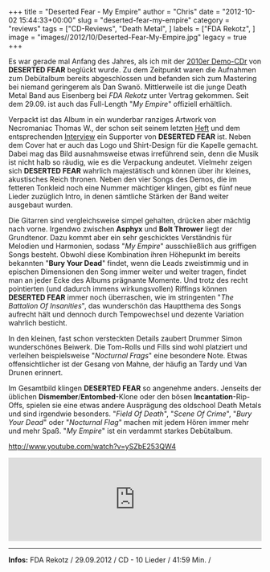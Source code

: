 +++
title = "Deserted Fear - My Empire"
author = "Chris"
date = "2012-10-02 15:44:33+00:00"
slug = "deserted-fear-my-empire"
category = "reviews"
tags = ["CD-Reviews", "Death Metal", ]
labels = ["FDA Rekotz", ]
image = "images//2012/10/Deserted-Fear-My-Empire.jpg"
legacy = true
+++

Es war gerade mal Anfang des Jahres, als ich mit der <a href="http://necroslaughter.de/2012/01/deserted-fear-demo-2010/" title="Deserted Fear – Demo 2010">2010er Demo-CDr</a> von **DESERTED FEAR** beglückt wurde. Zu dem Zeitpunkt waren die Aufnahmen zum Debütalbum bereits abgeschlossen und befanden sich zum Mastering bei niemand geringerem als Dan Swanö. Mittlerweile ist die junge Death Metal Band aus Eisenberg bei _FDA Rekotz_ unter Vertrag gekommen. Seit dem 29.09. ist auch das Full-Length "_My Empire_" offiziell erhältlich.

Verpackt ist das Album in ein wunderbar ranziges Artwork von Necromaniac Thomas W., der schon seit seinem letzten <a href="http://necroslaughter.de/2011/09/necromaniac-fanzine-9/" title="Necromaniac – Fanzine #9">Heft</a> und dem entsprechenden <a href="http://necroslaughter.de/2011/10/necromaniac-zine-der-verschissene-dinosaurier/" title="Necromaniac-Zine – der verschissene Dinosaurier">Interview</a> ein Supporter von **DESERTED FEAR** ist. Neben dem Cover hat er auch das Logo und Shirt-Design für die Kapelle gemacht. Dabei mag das Bild ausnahmsweise etwas irreführend sein, denn die Musik ist nicht halb so räudig, wie es die Verpackung andeutet. Vielmehr zeigen sich **DESERTED FEAR** wahrlich majestätisch und können über ihr kleines, akustisches Reich thronen. Neben den vier Songs des Demos, die im fetteren Tonkleid noch eine Nummer mächtiger klingen, gibt es fünf neue Lieder zuzüglich Intro, in denen sämtliche Stärken der Band weiter ausgebaut wurden.

Die Gitarren sind vergleichsweise simpel gehalten, drücken aber mächtig nach vorne. Irgendwo zwischen **Asphyx** und **Bolt Thrower** liegt der Grundtenor. Dazu kommt aber ein sehr geschicktes Verständnis für Melodien und Harmonien, sodass "_My Empire_" ausschließlich aus griffigen Songs besteht. Obwohl diese Kombination ihren Höhepunkt im bereits bekannten "**Bury Your Dead**" findet, wenn die Leads zweistimmig und in epischen Dimensionen den Song immer weiter und weiter tragen, findet man an jeder Ecke des Albums prägnante Momente. Und trotz des recht pointierten (und dadurch immens wirkungsvollen) Riffings können **DESERTED FEAR** immer noch überraschen, wie im stringenten "_The Battalion Of Insanities_", das wunderschön das Hauptthema des Songs aufrecht hält und dennoch durch Tempowechsel und dezente Variation wahrlich besticht.

In den kleinen, fast schon versteckten Details zaubert Drummer Simon wunderschönes Beiwerk. Die Tom-Rolls und Fills sind wohl platziert und verleihen beispielsweise "_Nocturnal Frags_" eine besondere Note.  Etwas offensichtlicher ist der Gesang von Mahne, der häufig an Tardy und Van Drunen erinnert.

Im Gesamtbild klingen **DESERTED FEAR** so angenehme anders. Jenseits der üblichen **Dismember**/**Entombed**-Klone oder den bösen **Incantation**-Rip-Offs, spielen sie eine etwas andere Ausprägung des oldschool Death Metals und sind irgendwie besonders. "_Field Of Death_", "_Scene Of Crime_", "_Bury Your Dead_" oder "_Nocturnal Flag_" machen mit jedem Hören immer mehr und mehr Spaß. "_My Empire_" ist ein verdammt starkes Debütalbum.

http://www.youtube.com/watch?v=ySZbE253QW4

<iframe frameborder="no" height="166" scrolling="no" src="http://w.soundcloud.com/player/?url=http%3A%2F%2Fapi.soundcloud.com%2Ftracks%2F58912142&amp;show_artwork=true" width="100%"></iframe>



---
**Infos:**
FDA Rekotz / 29.09.2012 / 
CD - 10 Lieder / 41:59 Min. / 
